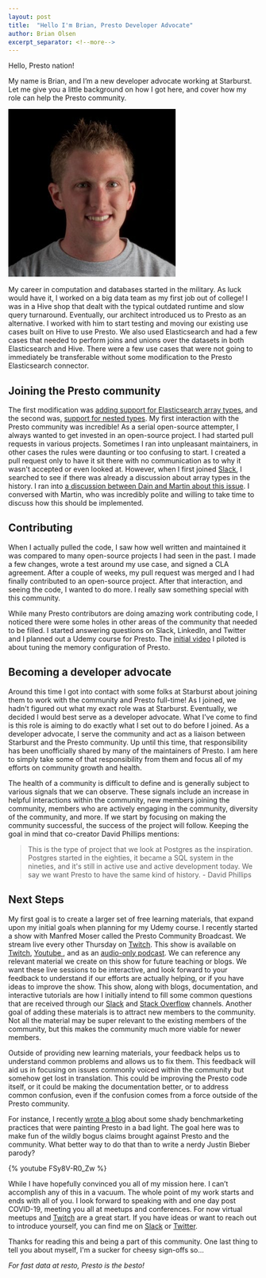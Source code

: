 ```yaml
---
layout: post
title:  "Hello I'm Brian, Presto Developer Advocate"
author: Brian Olsen
excerpt_separator: <!--more-->
---
```


Hello, Presto nation!

My name is Brian, and I’m a new developer advocate working at Starburst. Let me 
give you a little background on how I got here, and cover how my role can help
the Presto community.

![](/assets/blog/developer-advocate/brian.jpg)

<!--more-->

My career in computation and databases started in the military. As luck would
have it, I worked on a big data team as my first job out of college! I was in a
Hive shop that dealt with the typical outdated runtime and slow query
turnaround. Eventually, our architect introduced us to Presto as an alternative.
I worked with him to start testing and moving our existing use cases built on
Hive to use Presto. We also used Elasticsearch and had a few cases that needed
to perform joins and unions over the datasets in both Elasticsearch and Hive.
There were a few use cases that were not going to immediately be transferable
without some modification to the Presto Elasticsearch connector. 

## Joining the Presto community

The first modification was [adding support for Elasticsearch array 
types](https://github.com/prestosql/presto/issues/2441), and the second was, 
[support for nested types](https://github.com/prestosql/presto/issues/754). My 
first interaction with the Presto community was incredible! As a serial
open-source attempter, I always wanted to get invested in an open-source
project. I had started pull requests in various projects. Sometimes I ran into 
unpleasant maintainers, in other cases the rules were daunting or too confusing
to start. I created a pull request only to have it sit there with no
communication as to why it wasn't accepted or even looked at. However, when I
first joined [Slack](/slack.html), I searched to see if there was already a
discussion about array types in the history. I ran into [a discussion between 
Dain and Martin about this 
issue](https://prestosql.slack.com/archives/CP1MUNEUX/p1570064139005900). I
conversed with Martin, who was incredibly polite and willing to take time to 
discuss how this should be implemented. 

## Contributing

When I actually pulled the code, I saw how well written and maintained it was
compared to many open-source projects I had seen in the past. I made a few
changes, wrote a test around my use case, and signed a CLA agreement. After a
couple of weeks, my pull request was merged and I had finally contributed to an
open-source project. After that interaction, and seeing the code, I wanted to do
more. I really saw something special with this community.

While many Presto contributors are doing amazing work contributing code, I
noticed there were some holes in other areas of the community that needed to be
filled. I started answering questions on Slack, LinkedIn, and Twitter and I
planned out a Udemy course for Presto. The [initial 
video](https://youtu.be/RPaG0Gu2I6c) I piloted is about tuning the memory
configuration of Presto.
 
## Becoming a developer advocate

Around this time I got into contact with some folks at Starburst about joining 
them to work with the community and Presto full-time! As I joined, we hadn't
figured out what my exact role was at Starburst. Eventually, we decided I would
best serve as a developer advocate. What I've come to find is this role is 
aiming to do exactly what I set out to do before I joined. As a developer
advocate, I serve the community and act as a liaison between Starburst and the
Presto community. Up until this time, that responsibility has been unofficially
shared by many of the maintainers of Presto. I am here to simply take some of
that responsibility from them and focus all of my efforts on community growth
and health. 

The health of a community is difficult to define and is generally
subject to various signals that we can observe. These signals include an
increase in helpful interactions within the community, new members joining the
community, members who are actively engaging in the community, diversity of the
community, and more. If we start by focusing on making the community successful,
the success of the project will follow. Keeping the goal in mind that co-creator
David Phillips mentions:

> This is the type of project that we look at Postgres as the inspiration. 
> Postgres started in the eighties, it became a SQL system in the nineties, and
> it's still in active use and active development today. We say we want Presto
> to have the same kind of history. - David Phillips


## Next Steps

My first goal is to create a larger set of free learning materials, that expand
upon my initial goals when planning for my Udemy course. I recently started a
show with Manfred Moser called the Presto Community Broadcast. We stream live
every other Thursday on [Twitch](https://www.twitch.tv/prestosql). This show is
available on [Twitch](https://www.twitch.tv/prestosql), [Youtube
](https://www.youtube.com/playlist?list=PLFnr63che7war_NzC7CJQjFuUKLYC7nYh), and
as an [audio-only podcast](https://presto.buzzsprout.com/). We can reference any
relevant material we create on this show for future teaching or blogs. We want
these live sessions to be interactive, and look forward to your feedback to
understand if our efforts are actually helping, or if you have ideas to improve
the show. This show, along with blogs, documentation, and interactive tutorials
are how I initially intend to fill some common questions that are received
through our [Slack](/slack.html) and [Stack 
Overflow](https://stackoverflow.com/questions/tagged/presto) channels. Another
goal of adding these materials is to attract new members to the community. Not
all the material may be super relevant to the existing members of the community,
but this makes the community much more viable for newer members.
 
Outside of providing new learning materials, your feedback helps us to
understand common problems and allows us to fix them. This feedback will aid us
in focusing on issues commonly voiced within the community but somehow get lost
in translation. This could be improving the Presto code itself, or it could be
making the documentation better, or to address common confusion, even if the
confusion comes from a force outside of the Presto community. 

For instance, I recently [wrote a 
blog](https://bitsondata.dev/what-is-benchmarketing-and-why-is-it-bad/) about
some shady benchmarketing practices that were painting Presto in a bad light. 
The goal here was to make fun of the wildly bogus claims brought against Presto 
and the community. What better way to do that than to write a nerdy Justin
Bieber parody?

{% youtube FSy8V-R0_Zw %}

While I have hopefully convinced you all of my mission here. I can’t accomplish
any of this in a vacuum. The whole point of my work starts and ends with all of
you. I look forward to speaking with and one day post COVID-19, meeting you all
at meetups and conferences. For now virtual meetups and 
[Twitch](https://www.twitch.tv/prestosql) are a great start. If you have ideas
or want to reach out to introduce yourself, you can find me on 
[Slack](/slack.html) or [Twitter](https://twitter.com/bitsondatadev).
 
Thanks for reading this and being a part of this community. One last thing to
tell you about myself, I'm a sucker for cheesy sign-offs so...

_For fast data at resto, Presto is the besto!_
